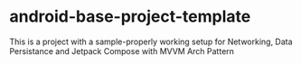 # android-base-project-template
This is a project with a sample-properly working setup for Networking, Data Persistance and Jetpack Compose with MVVM Arch Pattern
